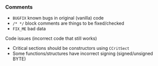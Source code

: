 ### Comments

- `BUGFIX` known bugs in original (vanilla) code
- `/* */` block comments are things to be fixed/checked
- `FIX_ME` bad data

Code issues (incorrect code that still works)

- Critical sections should be constructors using `CCritSect`
- Some functions/structures have incorrect signing (signed/unsigned BYTE)
